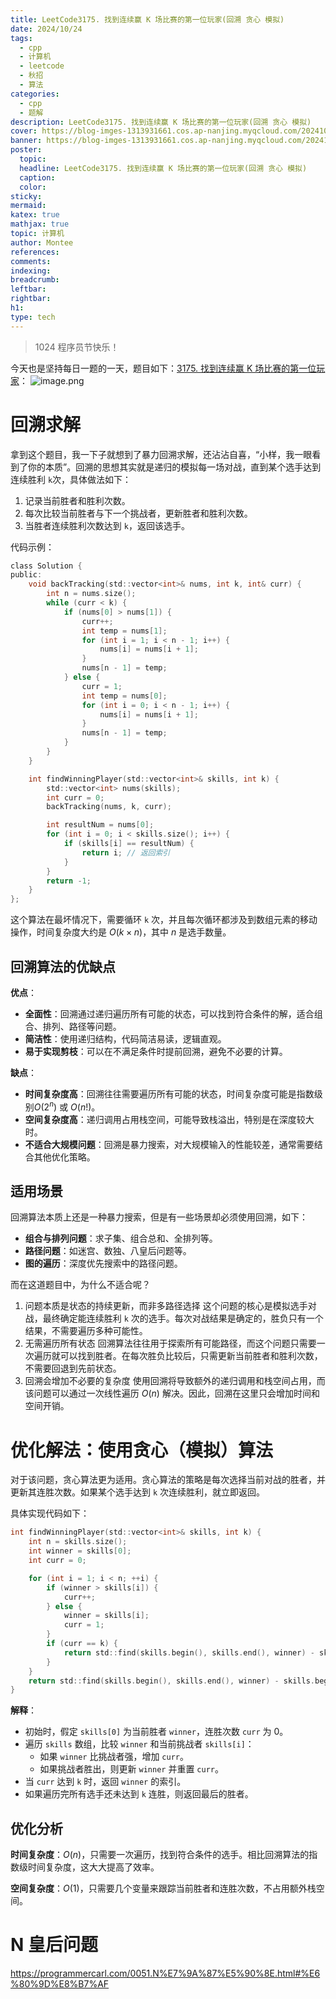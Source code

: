 ```yaml
---
title: LeetCode3175. 找到连续赢 K 场比赛的第一位玩家(回溯 贪心 模拟)
date: 2024/10/24
tags:
  - cpp
  - 计算机
  - leetcode
  - 秋招
  - 算法
categories:
  - cpp
  - 题解
description: LeetCode3175. 找到连续赢 K 场比赛的第一位玩家(回溯 贪心 模拟)
cover: https://blog-imges-1313931661.cos.ap-nanjing.myqcloud.com/20241024171628.png
banner: https://blog-imges-1313931661.cos.ap-nanjing.myqcloud.com/20241024171628.png
poster:
  topic: 
  headline: LeetCode3175. 找到连续赢 K 场比赛的第一位玩家(回溯 贪心 模拟)
  caption: 
  color: 
sticky: 
mermaid: 
katex: true
mathjax: true
topic: 计算机
author: Montee
references: 
comments: 
indexing: 
breadcrumb: 
leftbar: 
rightbar: 
h1: 
type: tech
---
```


> 1024 程序员节快乐！

今天也是坚持每日一题的一天，题目如下：[3175. 找到连续赢 K 场比赛的第一位玩家](https://leetcode.cn/problems/find-the-first-player-to-win-k-games-in-a-row/?envType=daily-question&envId=2024-10-24)：
![image.png](https://blog-imges-1313931661.cos.ap-nanjing.myqcloud.com/20241024172953.png)

# 回溯求解

拿到这个题目，我一下子就想到了暴力回溯求解，还沾沾自喜，“小样，我一眼看到了你的本质”。回溯的思想其实就是递归的模拟每一场对战，直到某个选手达到连续胜利 `k`次，具体做法如下：
1. 记录当前胜者和胜利次数。
2. 每次比较当前胜者与下一个挑战者，更新胜者和胜利次数。
3. 当胜者连续胜利次数达到 `k`，返回该选手。

代码示例：
```C
class Solution {
public:
    void backTracking(std::vector<int>& nums, int k, int& curr) {
        int n = nums.size();
        while (curr < k) {
            if (nums[0] > nums[1]) {
                curr++;
                int temp = nums[1];
                for (int i = 1; i < n - 1; i++) {
                    nums[i] = nums[i + 1];
                }
                nums[n - 1] = temp;
            } else {
                curr = 1;
                int temp = nums[0];
                for (int i = 0; i < n - 1; i++) {
                    nums[i] = nums[i + 1];
                }
                nums[n - 1] = temp;
            }
        }
    }

    int findWinningPlayer(std::vector<int>& skills, int k) {
        std::vector<int> nums(skills);
        int curr = 0;
        backTracking(nums, k, curr);

        int resultNum = nums[0];
        for (int i = 0; i < skills.size(); i++) {
            if (skills[i] == resultNum) {
                return i; // 返回索引
            }
        }
        return -1;
    }
};
```

这个算法在最坏情况下，需要循环 `k` 次，并且每次循环都涉及到数组元素的移动操作，时间复杂度大约是 $O(k×n)$，其中  $n$ 是选手数量。

## 回溯算法的优缺点

**优点**：
- **全面性**：回溯通过递归遍历所有可能的状态，可以找到符合条件的解，适合组合、排列、路径等问题。
- **简洁性**：使用递归结构，代码简洁易读，逻辑直观。
- **易于实现剪枝**：可以在不满足条件时提前回溯，避免不必要的计算。

**缺点**：
- **时间复杂度高**：回溯往往需要遍历所有可能的状态，时间复杂度可能是指数级别$O(2^n)$ 或 $O(n!)$。
- **空间复杂度高**：递归调用占用栈空间，可能导致栈溢出，特别是在深度较大时。
- **不适合大规模问题**：回溯是暴力搜索，对大规模输入的性能较差，通常需要结合其他优化策略。

## 适用场景

回溯算法本质上还是一种暴力搜索，但是有一些场景却必须使用回溯，如下：

- **组合与排列问题**：求子集、组合总和、全排列等。
- **路径问题**：如迷宫、数独、八皇后问题等。
- **图的遍历**：深度优先搜索中的路径问题。


而在这道题目中，为什么不适合呢？

1. 问题本质是状态的持续更新，而非多路径选择
	这个问题的核心是模拟选手对战，最终确定能连续胜利 `k` 次的选手。每次对战结果是确定的，胜负只有一个结果，不需要遍历多种可能性。
2. 无需遍历所有状态
	回溯算法往往用于探索所有可能路径，而这个问题只需要一次遍历就可以找到胜者。在每次胜负比较后，只需更新当前胜者和胜利次数，不需要回退到先前状态。
3. 回溯会增加不必要的复杂度
	使用回溯将导致额外的递归调用和栈空间占用，而该问题可以通过一次线性遍历 $O(n)$ 解决。因此，回溯在这里只会增加时间和空间开销。

# 优化解法：使用贪心（模拟）算法

对于该问题，贪心算法更为适用。贪心算法的策略是每次选择当前对战的胜者，并更新其连胜次数。如果某个选手达到 `k` 次连续胜利，就立即返回。

具体实现代码如下：

```C
int findWinningPlayer(std::vector<int>& skills, int k) {
    int n = skills.size();
    int winner = skills[0];
    int curr = 0;

    for (int i = 1; i < n; ++i) {
        if (winner > skills[i]) {
            curr++;
        } else {
            winner = skills[i];
            curr = 1;
        }
        if (curr == k) {
            return std::find(skills.begin(), skills.end(), winner) - skills.begin();
        }
    }
    return std::find(skills.begin(), skills.end(), winner) - skills.begin();
}

```

**解释**：

- 初始时，假定 `skills[0]` 为当前胜者 `winner`，连胜次数 `curr` 为 0。
- 遍历 `skills` 数组，比较 `winner` 和当前挑战者 `skills[i]`：
    - 如果 `winner` 比挑战者强，增加 `curr`。
    - 如果挑战者胜出，则更新 `winner` 并重置 `curr`。
- 当 `curr` 达到 `k` 时，返回 `winner` 的索引。
- 如果遍历完所有选手还未达到 `k` 连胜，则返回最后的胜者。

## 优化分析

**时间复杂度**：$O(n)$，只需要一次遍历，找到符合条件的选手。相比回溯算法的指数级时间复杂度，这大大提高了效率。

**空间复杂度**：$O(1)$，只需要几个变量来跟踪当前胜者和连胜次数，不占用额外栈空间。


# N 皇后问题

https://programmercarl.com/0051.N%E7%9A%87%E5%90%8E.html#%E6%80%9D%E8%B7%AF

